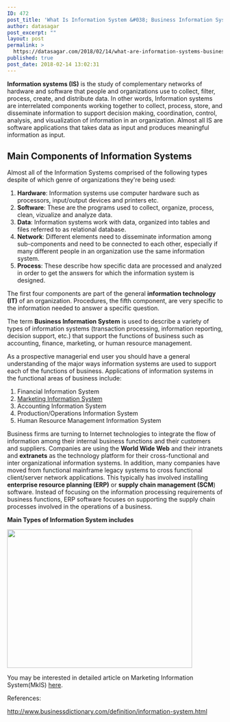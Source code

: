 ```yaml
---
ID: 472
post_title: 'What Is Information System &#038; Business Information System? &#8211; Definitions'
author: datasagar
post_excerpt: ""
layout: post
permalink: >
  https://datasagar.com/2018/02/14/what-are-information-systems-business-information-system/
published: true
post_date: 2018-02-14 13:02:31
---
```

<strong>Information systems (IS)</strong> is the study of complementary networks of hardware and software that people and organizations use to collect, filter, process, create, and distribute data. In other words, Information systems are interrelated components working together to collect, process, store, and disseminate information to support decision making, coordination, control, analysis, and visualization of information in an organization. Almost all IS are software applications that takes data as input and produces meaningful information as input.
<h2 id="section---TypicalComponentsOfInformationSystems">Main Components of Information Systems</h2>
Almost all of the Information Systems comprised of the following types despite of which genre of organizations they're being used:
<ol>
 	<li><b>Hardware</b>: Information systems use computer hardware such as processors, input/output devices and printers etc.</li>
 	<li><b>Software</b>: These are the programs used to collect, organize, process, clean, vizualize and analyze data.</li>
 	<li><b>Data</b>: Information systems work with data, organized into tables and files referred to as relational database.</li>
 	<li><b>Network</b>: Different elements need to disseminate information among sub-components and need to be connected to each other, especially if many different people in an organization use the same information system.</li>
 	<li><b>Process</b>: These describe how specific data are processed and analyzed in order to get the answers for which the information system is designed.</li>
</ol>
The first four components are part of the general <b>information technology (IT)</b> of an organization. Procedures, the fifth component, are very specific to the information needed to answer a specific question.

The term <strong>Business Information System</strong> is used to describe a variety of types of information systems (transaction processing, information reporting, decision support, etc.) that support the functions of business such as accounting, finance, marketing, or human resource management.

As a prospective managerial end user you should have a general understanding of the major ways information systems are used to support each of the functions of business. Applications of information systems in the functional areas of business include:
<ol>
 	<li>Financial Information System</li>
 	<li><a href="https://datasagar.com/2018/02/14/marketing-information-systemmkis-definition-components-and-applications/">Marketing Information System</a></li>
 	<li>Accounting Information System</li>
 	<li>Production/Operations Information System</li>
 	<li>Human Resource Management Information System</li>
</ol>
Business firms are turning to Internet technologies to integrate the flow of information among their internal business functions and their customers and suppliers. Companies are using the <strong>World Wide Web</strong> and their intranets and <strong>extranets</strong> as the technology platform for their cross-functional and inter organizational information systems.
In addition, many companies have moved from functional mainframe legacy systems to cross functional client/server network applications. This typically has involved installing <strong>enterprise resource planning (ERP)</strong> or <strong>supply chain management (SCM</strong>) software. Instead of focusing on the information processing requirements of business functions, ERP software focuses on supporting the supply chain processes involved in the operations of a business.

<strong>Main Types of Information System includes</strong>

<img class="alignnone  wp-image-477" src="https://datasagar.com/wp-content/uploads/2018/02/foundation-of-information-system-in-business-35-728-300x225.jpg" alt="" width="432" height="324" />

You may be interested in detailed article on Marketing Information System(MkIS) <a href="https://datasagar.com/2018/02/14/marketing-information-systemmkis-definition-components-and-applications/">here</a>.

References:

http://www.businessdictionary.com/definition/information-system.html

&nbsp;